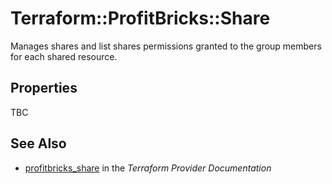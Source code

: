 # Terraform::ProfitBricks::Share

Manages shares and list shares permissions granted to the group members for each shared resource.

## Properties

TBC

## See Also

* [profitbricks_share](https://www.terraform.io/docs/providers/profitbricks/r/share.html) in the _Terraform Provider Documentation_
